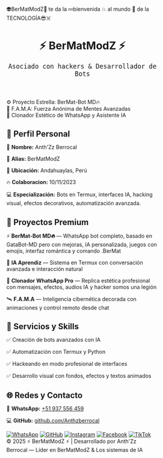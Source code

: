 👽BerMatModZ🤑 te da la 💤bienvenida 💥 al mundo 🤖 de la TECNOLOGÍA😎☠️
<head>
  <meta charset="UTF-8">
  <meta name="viewport" content="width=device-width, initial-scale=1.0">
  <title>⚡ BerMatModZ |  Profesional ⚡</title>
  <style>
    @import url('https://fonts.googleapis.com/css2?family=Orbitron:wght@600&family=Rajdhani:wght@500&family=Share+Tech+Mono&display=swap');* {
  margin: 0;
  padding: 0;
  box-sizing: border-box;
}

body {
  font-family: 'Rajdhani', sans-serif;
  background: radial-gradient(circle, #0f0c29, #302b63, #24243e);
  color: #fff;
  overflow-x: hidden;
  line-height: 1.7;
  position: relative;
}

body::before {
  content: "";
  position: absolute;
  width: 100%;
  height: 100%;
  background: url('https://www.transparenttextures.com/patterns/cubes.png');
  opacity: 0.03;
  z-index: 0;
}

.glow {
  animation: glow 2s infinite alternate;
}

@keyframes glow {
  from { text-shadow: 0 0 10px #00ffe1; }
  to { text-shadow: 0 0 30px #00ffe1, 0 0 10px #00ffe1; }
}

header {
  text-align: center;
  padding: 80px 20px;
  background: linear-gradient(to bottom, #00000088, #000000cc);
  z-index: 2;
  position: relative;
}

header h1 {
  font-family: 'Orbitron', sans-serif;
  font-size: 4em;
  color: #00ffe1;
  letter-spacing: 3px;
}

.banner-section {
  background: rgba(0, 0, 0, 0.5);
  padding: 40px 20px;
  text-align: center;
}

.banner {
  font-size: 2em;
  color: #00ffe1;
  font-family: 'Orbitron', sans-serif;
  margin: 20px auto;
  max-width: 800px;
  border: 2px solid #00ffe1;
  padding: 20px;
  border-radius: 15px;
  box-shadow: 0 0 20px #00ffe1;
  background: #00000055;
}

.section {
  max-width: 1200px;
  margin: auto;
  padding: 60px 20px;
  position: relative;
  z-index: 2;
}

h2 {
  font-size: 2.5em;
  color: #00ffe1;
  margin-bottom: 20px;
  font-family: 'Orbitron', sans-serif;
  border-left: 6px solid #00ffe1;
  padding-left: 15px;
}

.info-box {
  background: rgba(255, 255, 255, 0.05);
  border-left: 5px solid #00ffe1;
  padding: 25px;
  border-radius: 15px;
  margin-bottom: 40px;
  font-size: 1.3em;
  font-family: 'Share Tech Mono', monospace;
  box-shadow: 0 0 12px #00ffe1aa;
}

.social-icons {
  display: flex;
  gap: 20px;
  justify-content: center;
  margin-top: 20px;
  flex-wrap: wrap;
}

.social-icons a img {
  width: 50px;
  height: 50px;
  transition: transform 0.3s;
  filter: drop-shadow(0 0 5px #00ffe1);
}

.social-icons a img:hover {
  transform: scale(1.2);
}

footer {
  background: rgba(0,0,0,0.85);
  color: #aaa;
  text-align: center;
  padding: 40px;
  font-size: 1em;
}

  </style>
</head>
<body>
  <header>
    <h1 class="glow">⚡ BerMatModZ ⚡</h1>
    <p style="font-family: 'Share Tech Mono', monospace; font-size: 1.2em;">Asociado con hackers & Desarrollador de Bots</p>
  </header>  <section class="banner-section">
    <div class="banner glow">⚙️ Proyecto Estrella: BerMat-Bot MD🔥</div>
    <div class="banner glow">🧠 F.A.M.A: Fuerza Anónima de Mentes Avanzadas</div>
    <div class="banner glow">🤖 Clonador Estético de WhatsApp y Asistente IA</div>
  </section>  <section class="section">
    <h2>👤 Perfil Personal</h2>
    <div class="info-box">
      <p>📛 <strong>Nombre:</strong> Anth'Zz Berrocal</p>
      <p>🧠 <strong>Alias:</strong> BerMatModZ</p>
      <p>📍 <strong>Ubicación:</strong> Andahuaylas, Perú</p>
      <p>🔥 <strong>Colaboracion:</strong> 10/11/2023</p>
      <p>💻 
       <strong>Especialización:</strong> Bots en Termux, interfaces IA, hacking visual, efectos decorativos, automatización avanzada.</p>
    </div><h2>🚀 Proyectos Premium</h2>
<div class="info-box">
  <p>⚡ <strong>BerMat-Bot MD🔥</strong> — WhatsApp bot completo, basado en GataBot-MD pero con mejoras, IA personalizada, juegos con emojis, interfaz romántica y comando .BerMat</p>
  <p>🧠 <strong>IA Aprendiz</strong> — Sistema en Termux con conversación avanzada e interacción natural</p>
  <p>📲 <strong>Clonador WhatsApp Pro</strong> — Replica estética profesional con mensajes, efectos, audios IA y hacker somos una legión</p>
  <p>🛰️ <strong>F.A.M.A</strong> — Inteligencia cibernética decorada con animaciones y control remoto desde chat</p>
</div>

<h2>🔧 Servicios y Skills</h2>
<div class="info-box">
  <p>✅ Creación de bots avanzados con IA</p>
  <p>✅ Automatización con Termux y Python</p>
  <p>✅ Hackeando en modo  profesional de interfaces</p>
  <p>✅ Desarrollo visual con fondos, efectos y textos animados</p>
</div>

<h2>🌐 Redes y Contacto</h2>
<div class="info-box">
  <p>📱 <strong>WhatsApp:</strong> <a href="https://wa.me/51937556459" target="_blank">+51 937 556 459</a></p>
  <p>💻 <strong>GitHub:</strong> <a href="https://github.com/Anthzberrocal" target="_blank">github.com/Anthzberrocal</a></p>
  <div class="social-icons">
    <a href="https://wa.me/51937556459" target="_blank"><img src="https://cdn-icons-png.flaticon.com/512/733/733585.png" alt="WhatsApp"></a>
    <a href="https://github.com/Anthzberrocal" target="_blank"><img src="https://cdn-icons-png.flaticon.com/512/733/733553.png" alt="GitHub"></a>
    <a href="https://www.instagram.com/" target="_blank"><img src="https://cdn-icons-png.flaticon.com/512/733/733558.png" alt="Instagram"></a>
    <a href="https://www.facebook.com/" target="_blank"><img src="https://cdn-icons-png.flaticon.com/512/733/733547.png" alt="Facebook"></a>
    <a href="https://www.tiktok.com/@" target="_blank"><img src="https://cdn-icons-png.flaticon.com/512/3046/3046121.png" alt="TikTok"></a>
  </div>
</div>

  </section>  <footer>
    © 2025 ⚡ BerMatModZ ⚡ | Desarrollado por Anth'Zz Berrocal — Líder en BerMatModZ & Los sistemas de IA 
  </footer>
</body>
</html>
